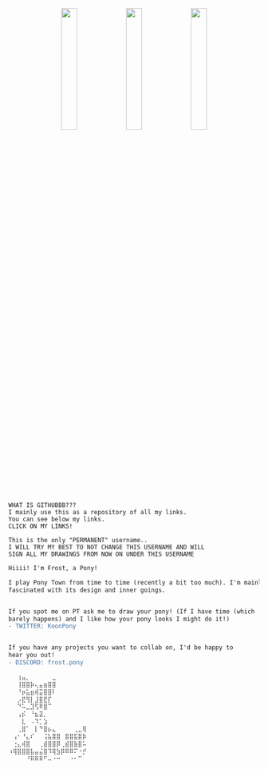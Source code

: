 <div align="center">
  <a href="https://github.com/frostpony"><img src="https://github.com/frostpony/frostpony/assets/154750235/16844814-f266-45ca-b8f0-0284312f3a3b" width="25%"></a>  
  <a href="https://pone.social/@koon"><img src="https://github.com/frostpony/frostpony/assets/154750235/dfcc2348-e3f6-4c9a-be85-8e1471d9cd85" width="25%"></a>
  <a href="https://discord.gg/fzZ4ABJ9Sq"><img src="https://github.com/frostpony/frostpony/assets/154750235/a85e0c82-e286-4b77-91af-433ab786c33e" width="25%"></a>
</div>

```
WHAT IS GITHUBBB???
I mainly use this as a repository of all my links.
You can see below my links.
CLICK ON MY LINKS!

This is the only "PERMANENT" username..
I WILL TRY MY BEST TO NOT CHANGE THIS USERNAME AND WILL
SIGN ALL MY DRAWINGS FROM NOW ON UNDER THIS USERNAME
```
```diff
Hiiii! I'm Frost, a Pony!

I play Pony Town from time to time (recently a bit too much). I'm mainly
fascinated with its design and inner goings.


If you spot me on PT ask me to draw your pony! (If I have time (which
barely happens) and I like how your pony looks I might do it!)
- TWITTER: KoonPony


If you have any projects you want to collab on, I'd be happy to
hear you out!
- DISCORD: frost.pony

⠀⠀⢰⣤⡀⠀⠀⠀⠀⠀⣀⠀⠀⠀⠀⠀⠀⠀
⠀⠀⢸⣿⣿⡷⢄⣤⣶⣿⣿⠀⠀⠀⠀⠀⠀⠀
⠀⠀⠘⡶⣥⣶⢾⣭⣿⣿⠇⠀⠀⠀⠀⠀⠀⠀
⠀⠀⡠⣟⢻⡇⣸⣿⣟⡏⠀⠀⠀⠀⠀⠀⠀⠀
⠀⠀⠙⠥⣀⣹⢫⠿⣿⠉⠀⠀⠀⠀⠀⠀⠀⠀
⠀⠀⢠⡮⠀⠘⣦⣽⡀⠀⠀⠀⠀⠀⠀⠀⠀⠀
⠀⠀⠀⣇⠀⠠⠹⡁⣱⠀⠀⠀⠀⠀⠀⠀⠀⠀
⠀⠀⢀⣿⠁⠀⡇⠙⣿⡦⣄⠀⠀⠀⠀⢀⣀⢿
⠀⢠⠂⠘⣄⠎⠀⠀⢨⣧⣿⣿⠀⣿⣿⣯⣿⡷
⠀⢐⣄⢾⣿⠀⠀⢀⣾⣿⣿⡿⢀⣾⣿⣷⣿⠥
⠰⢿⣿⣿⣿⣧⣤⣬⣿⠹⢿⣳⡿⠿⠿⠍⠐⡚
⠀⠀⠀⠀⠘⠿⠿⠿⠋⠤⠐⠒⠀⠀⠐⠂⠉⠀
```

